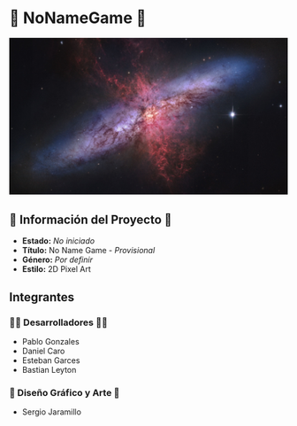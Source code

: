 # 👾 NoNameGame 👾
![Wallpaper Pattern](Wallpaper/wallhaven-39vx9y.jpg)
##
## 📖 Información del Proyecto 📖
- **Estado:** _No iniciado_
- **Título:** No Name Game - _Provisional_
- **Género:** _Por definir_
- **Estilo:** 2D Pixel Art
##
## Integrantes
### 👨‍💻 Desarrolladores 👨‍💻
- Pablo Gonzales
- Daniel Caro
- Esteban Garces
- Bastian Leyton
### 🎨 Diseño Gráfico y Arte 🎨
- Sergio Jaramillo
